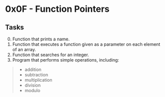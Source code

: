 
# 0x0F - Function Pointers

## Tasks
0. Function that prints a name.
1. Function that executes a function given as a parameter on each element of an array.
2. Function that searches for an integer.
3. Program that performs simple operations, including:
> * addition
> * subtraction
> * multiplication
> * division
> * modulo
